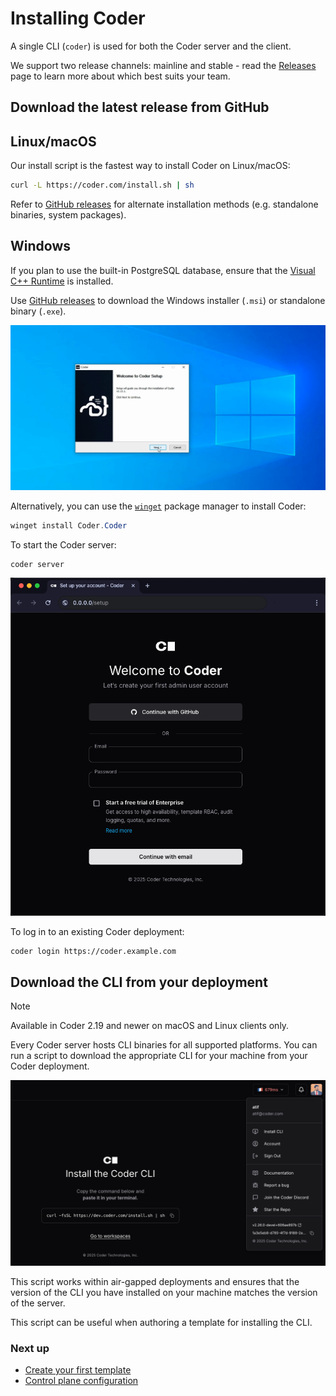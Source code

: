 # Installing Coder

A single CLI (`coder`) is used for both the Coder server and the client.

We support two release channels: mainline and stable - read the
[Releases](./releases/index.md) page to learn more about which best suits your team.

## Download the latest release from GitHub

<div class="tabs">

## Linux/macOS

Our install script is the fastest way to install Coder on Linux/macOS:

```sh
curl -L https://coder.com/install.sh | sh
```

Refer to [GitHub releases](https://github.com/coder/coder/releases) for
alternate installation methods (e.g. standalone binaries, system packages).

## Windows

If you plan to use the built-in PostgreSQL database, ensure that the
[Visual C++ Runtime](https://learn.microsoft.com/en-US/cpp/windows/latest-supported-vc-redist#latest-microsoft-visual-c-redistributable-version)
is installed.

Use [GitHub releases](https://github.com/coder/coder/releases) to download the
Windows installer (`.msi`) or standalone binary (`.exe`).

![Windows setup wizard](../images/install/windows-installer.png)

Alternatively, you can use the
[`winget`](https://learn.microsoft.com/en-us/windows/package-manager/winget/#use-winget)
package manager to install Coder:

```powershell
winget install Coder.Coder
```

</div>

To start the Coder server:

```sh
coder server
```

![Coder install](../images/screenshots/welcome-create-admin-user.png)

To log in to an existing Coder deployment:

```sh
coder login https://coder.example.com
```

## Download the CLI from your deployment

> [!NOTE]
> Available in Coder 2.19 and newer on macOS and Linux clients only.

Every Coder server hosts CLI binaries for all supported platforms. You can run a
script to download the appropriate CLI for your machine from your Coder
deployment.

![Install Coder binary from your deployment](../images/install/install_from_deployment.png)

This script works within air-gapped deployments and ensures that the version of
the CLI you have installed on your machine matches the version of the server.

This script can be useful when authoring a template for installing the CLI.

### Next up

- [Create your first template](../tutorials/template-from-scratch.md)
- [Control plane configuration](../admin/setup/index.md)
